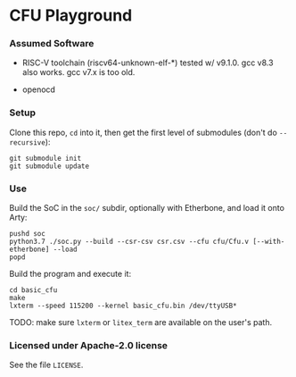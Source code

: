 # CFU Playground

### Assumed Software

* RISC-V toolchain (riscv64-unknown-elf-*) tested w/ v9.1.0.   gcc v8.3 also works.  gcc v7.x is too old.

* openocd




### Setup

Clone this repo, `cd` into it, then get the first level of submodules (don't do `--recursive`):
```
git submodule init
git submodule update
```
### Use

Build the SoC in the `soc/` subdir, optionally with Etherbone, and load it onto Arty:
```
pushd soc
python3.7 ./soc.py --build --csr-csv csr.csv --cfu cfu/Cfu.v [--with-etherbone] --load
popd
```

Build the program and execute it:
```
cd basic_cfu
make
lxterm --speed 115200 --kernel basic_cfu.bin /dev/ttyUSB*
```

TODO: make sure `lxterm` or `litex_term` are available on the user's path.

### Licensed under Apache-2.0 license

See the file `LICENSE`.
